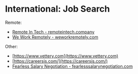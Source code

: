 # International: Job Search

Remote:
- [Remote In Tech - remoteintech.company](https://remoteintech.company/)
- [We Work Remotely - weworkremotely.com](https://weworkremotely.com/#job-listings)

Other:
- [https://www.vettery.com](https://www.vettery.com)
- [https://careersjs.com/](https://careersjs.com/)
- [Fearless Salary Negotiation - fearlesssalarynegotiation.com][1]


[1]: https://fearlesssalarynegotiation.com/
